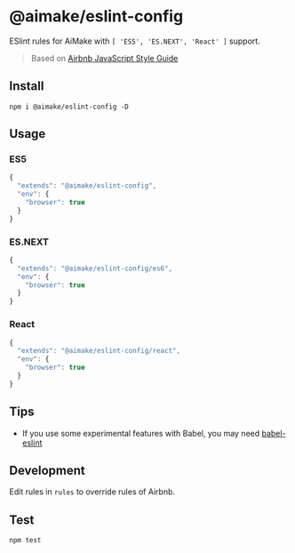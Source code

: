 # @aimake/eslint-config

ESlint rules for AiMake with `[ 'ES5', 'ES.NEXT', 'React' ]` support.

> Based on [Airbnb JavaScript Style Guide](https://github.com/airbnb/javascript)

## Install

`npm i @aimake/eslint-config -D`

## Usage

### ES5

```js
{
  "extends": "@aimake/eslint-config",
  "env": {
    "browser": true
  }
}
```

### ES.NEXT

```js
{
  "extends": "@aimake/eslint-config/es6",
  "env": {
    "browser": true
  }
}
```

### React

```js
{
  "extends": "@aimake/eslint-config/react",
  "env": {
    "browser": true
  }
}
```

## Tips

 - If you use some experimental features with Babel, you may need [babel-eslint](https://github.com/babel/babel-eslint)

## Development

Edit rules in `rules` to override rules of Airbnb.

## Test

`npm test`
